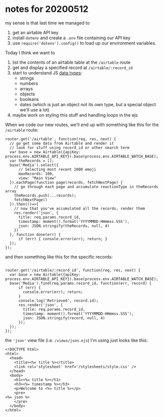 # notes for 20200512

my sense is that last time we managed to
1. get an airtable API key
2. install `dotenv` and create a `.env` file containing our API key
3. use `require('dotenv').config()` to load up our environment variables.

Today I think we want to
1. list the contents of an airtable table at the `/airtable` route
2. get and display a specified record at `/airtable/:record_id`
3. start to understand JS [data types](https://www.w3schools.com/js/js_datatypes.asp):
    * strings
    * numbers
    * arrays
    * objects
    * booleans
    * dates (which is just an object not its own type, but a special object we'll use a lot)
3. maybe work on styling this stuff and handling loops in the ejs


When we code our new routes, we'll end up with something like this for the `/airtable` route:
```
router.get('/airtable', function(req, res, next) {
  // go get some data from Airtable and render it
  // look for stuff using record_id or other search term
  var base = new Airtable({apiKey: process.env.AIRTABLE_API_KEY}).base(process.env.AIRTABLE_WATCH_BASE);
  var theRecords = [];
  base('Media').select({
      // Selecting most recent 1000 emoji
      maxRecords: 100,
      view: "Main View"
  }).eachPage(function page(records, fetchNextPage) {
    // go through each page and accumulate reactionType in theRecords array
    theRecords.push(...records);
    fetchNextPage()
  }).then(()=>{
    // now that you've accumulated all the records, render them
    res.render('json', {
      title: req.params.record_id,
      timestamp: moment().format('YYYYMMDD-HHmmss.SSS'),
      json: JSON.stringify(theRecords, null, 4)
    })
  }, function done(err) {
      if (err) { console.error(err); return; }
  });
});
```
and then something like this for the specific records:
```

router.get('/airtable/:record_id', function(req, res, next) {
  var base = new Airtable({apiKey: process.env.AIRTABLE_API_KEY}).base(process.env.AIRTABLE_WATCH_BASE);
  base('Media').find(req.params.record_id, function(err, record) {
      if (err) {
        console.error(err); return;
      }
      console.log('Retrieved', record.id);
      res.render('json', {
        title: req.params.record_id,
        timestamp: moment().format('YYYYMMDD-HHmmss.SSS'),
        json: JSON.stringify(record, null, 4)
      });
  });
});

```

the `'json'` view file (i.e. `/views/json.ejs`) I'm using just looks like this:

```
<!DOCTYPE html>
<html>
  <head>
    <title><%= title %></title>
    <link rel='stylesheet' href='/stylesheets/style.css' />
  </head>
  <body>
    <h1><%= title %></h1>
    <h3><%= timestamp %></h3>
    <p>Welcome to <%= title %></p>
    <pre>
<%= json %>
    </pre>
  </body>
</html>
```
